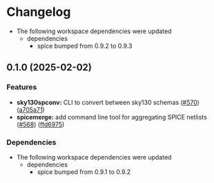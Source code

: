 # Changelog

* The following workspace dependencies were updated
  * dependencies
    * spice bumped from 0.9.2 to 0.9.3

## 0.1.0 (2025-02-02)


### Features

* **sky130spconv:** CLI to convert between sky130 schemas ([#570](https://github.com/ucb-substrate/substrate2/issues/570)) ([a705a71](https://github.com/ucb-substrate/substrate2/commit/a705a71238d61794dd5c322b3b55594d4719886b))
* **spicemerge:** add command line tool for aggregating SPICE netlists ([#568](https://github.com/ucb-substrate/substrate2/issues/568)) ([ffd6975](https://github.com/ucb-substrate/substrate2/commit/ffd6975e83bcaaea898ff18b94e48b8a75661096))


### Dependencies

* The following workspace dependencies were updated
  * dependencies
    * spice bumped from 0.9.1 to 0.9.2
